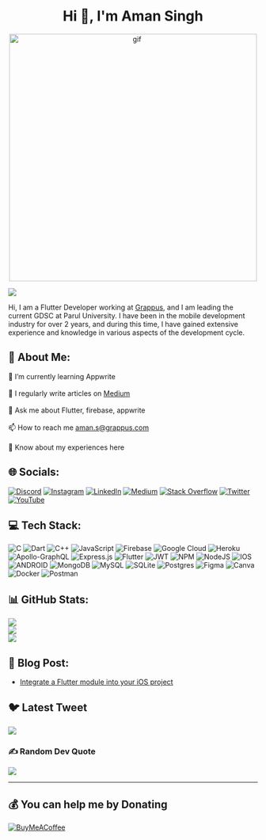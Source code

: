 <h1 align="center">Hi 👋, I'm Aman Singh</h1>



<p align = center>
<img src = "https://cdn.dribbble.com/users/1292677/screenshots/6139167/media/5387dc7e035b3efe9d94516044de66a4.gif" width = 500 alt = "gif" >
</img>
</p>


[![](https://visitcount.itsvg.in/api?id=elysian12&icon=0&color=0)](https://visitcount.itsvg.in)

Hi, I am a Flutter Developer working at [Grappus](https://www.grappus.com/), and I am leading the current GDSC at Parul University. I have been in the mobile development industry for over 2 years, and during this time, I have gained extensive experience and knowledge in various aspects of the development cycle.



## 💫 About Me:
🌱 I’m currently learning Appwrite<br><br>📝 I regularly write articles on [Medium](https://medium.com/@amanofficial1232)<br><br>💬 Ask me about Flutter, firebase, appwrite<br><br>📫 How to reach me aman.s@grappus.com<br><br>📄 Know about my experiences here


## 🌐 Socials:
[![Discord](https://img.shields.io/badge/Discord-%237289DA.svg?logo=discord&logoColor=white)](https://discord.gg/uqxvrYjmrU) [![Instagram](https://img.shields.io/badge/Instagram-%23E4405F.svg?logo=Instagram&logoColor=white)](https://instagram.com/amanasr7071) [![LinkedIn](https://img.shields.io/badge/LinkedIn-%230077B5.svg?logo=linkedin&logoColor=white)](https://linkedin.com/in/aman-singh-elysian12) [![Medium](https://img.shields.io/badge/Medium-12100E?logo=medium&logoColor=white)](https://medium.com/@elysian1232) [![Stack Overflow](https://img.shields.io/badge/-Stackoverflow-FE7A16?logo=stack-overflow&logoColor=white)](https://stackoverflow.com/users/15993036) [![Twitter](https://img.shields.io/badge/Twitter-%231DA1F2.svg?logo=Twitter&logoColor=white)](https://twitter.com/amanofficial32) [![YouTube](https://img.shields.io/badge/YouTube-%23FF0000.svg?logo=YouTube&logoColor=white)](https://youtube.com/@4bit_code391) 

## 💻 Tech Stack:
![C](https://img.shields.io/badge/c-%2300599C.svg?style=for-the-badge&logo=c&logoColor=white) ![Dart](https://img.shields.io/badge/dart-%230175C2.svg?style=for-the-badge&logo=dart&logoColor=white) ![C++](https://img.shields.io/badge/c++-%2300599C.svg?style=for-the-badge&logo=c%2B%2B&logoColor=white) ![JavaScript](https://img.shields.io/badge/javascript-%23323330.svg?style=for-the-badge&logo=javascript&logoColor=%23F7DF1E) ![Firebase](https://img.shields.io/badge/firebase-%23039BE5.svg?style=for-the-badge&logo=firebase) ![Google Cloud](https://img.shields.io/badge/Google%20Cloud-%234285F4.svg?style=for-the-badge&logo=google-cloud&logoColor=white) ![Heroku](https://img.shields.io/badge/heroku-%23430098.svg?style=for-the-badge&logo=heroku&logoColor=white) ![Apollo-GraphQL](https://img.shields.io/badge/-ApolloGraphQL-311C87?style=for-the-badge&logo=apollo-graphql) ![Express.js](https://img.shields.io/badge/express.js-%23404d59.svg?style=for-the-badge&logo=express&logoColor=%2361DAFB) ![Flutter](https://img.shields.io/badge/Flutter-%2302569B.svg?style=for-the-badge&logo=Flutter&logoColor=white) ![JWT](https://img.shields.io/badge/JWT-black?style=for-the-badge&logo=JSON%20web%20tokens) ![NPM](https://img.shields.io/badge/NPM-%23000000.svg?style=for-the-badge&logo=npm&logoColor=white) ![NodeJS](https://img.shields.io/badge/node.js-6DA55F?style=for-the-badge&logo=node.js&logoColor=white) ![IOS](https://img.shields.io/badge/IOS-%2320232a.svg?style=for-the-badge&logo=apple&logoColor=white) ![ANDROID](https://img.shields.io/badge/android-%2320232a.svg?style=for-the-badge&logo=android&logoColor=%a4c639) ![MongoDB](https://img.shields.io/badge/MongoDB-%234ea94b.svg?style=for-the-badge&logo=mongodb&logoColor=white) ![MySQL](https://img.shields.io/badge/mysql-%2300f.svg?style=for-the-badge&logo=mysql&logoColor=white) ![SQLite](https://img.shields.io/badge/sqlite-%2307405e.svg?style=for-the-badge&logo=sqlite&logoColor=white) ![Postgres](https://img.shields.io/badge/postgres-%23316192.svg?style=for-the-badge&logo=postgresql&logoColor=white) 	![Figma](https://img.shields.io/badge/figma-%23F24E1E.svg?style=for-the-badge&logo=figma&logoColor=white) ![Canva](https://img.shields.io/badge/Canva-%2300C4CC.svg?style=for-the-badge&logo=Canva&logoColor=white) ![Docker](https://img.shields.io/badge/docker-%230db7ed.svg?style=for-the-badge&logo=docker&logoColor=white) ![Postman](https://img.shields.io/badge/Postman-FF6C37?style=for-the-badge&logo=postman&logoColor=white)
## 📊 GitHub Stats:
![](https://github-readme-stats.vercel.app/api?username=elysian12&theme=dark&hide_border=false&include_all_commits=true&count_private=false)<br/>
![](https://github-readme-streak-stats.herokuapp.com/?user=elysian12&theme=dark&hide_border=false)<br/>
![](https://github-readme-stats.vercel.app/api/top-langs/?username=elysian12&theme=dark&hide_border=false&include_all_commits=true&count_private=false&layout=compact)

## 📝 Blog Post: 
<!-- BLOG-POST-LIST:START -->
- [Integrate a Flutter module into your iOS project](https://medium.com/@amanofficial1232/integrate-a-flutter-module-into-your-ios-project-26de022715f6?source=rss-9d0ea3df1edc------2)
<!-- BLOG-POST-LIST:END -->

## 🐦 Latest Tweet
[![](https://gtce.itsvg.in/api?username=amanofficial32)](https://github.com/VishwaGauravIn/github-twitter-card-embed)

### ✍️ Random Dev Quote
![](https://quotes-github-readme.vercel.app/api?type=horizontal&theme=radical)

---


  ## 💰 You can help me by Donating
  [![BuyMeACoffee](https://img.shields.io/badge/Buy%20Me%20a%20Coffee-ffdd00?style=for-the-badge&logo=buy-me-a-coffee&logoColor=black)](https://buymeacoffee.com/elyian12) 
